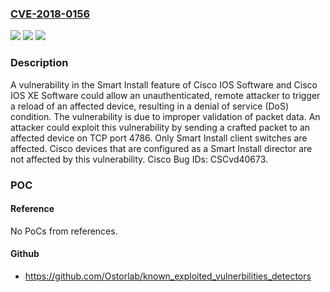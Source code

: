 ### [CVE-2018-0156](https://cve.mitre.org/cgi-bin/cvename.cgi?name=CVE-2018-0156)
![](https://img.shields.io/static/v1?label=Product&message=Cisco%20IOS%20and%20IOS%20XE&color=blue)
![](https://img.shields.io/static/v1?label=Version&message=n%2Fa&color=blue)
![](https://img.shields.io/static/v1?label=Vulnerability&message=CWE-399&color=brighgreen)

### Description

A vulnerability in the Smart Install feature of Cisco IOS Software and Cisco IOS XE Software could allow an unauthenticated, remote attacker to trigger a reload of an affected device, resulting in a denial of service (DoS) condition. The vulnerability is due to improper validation of packet data. An attacker could exploit this vulnerability by sending a crafted packet to an affected device on TCP port 4786. Only Smart Install client switches are affected. Cisco devices that are configured as a Smart Install director are not affected by this vulnerability. Cisco Bug IDs: CSCvd40673.

### POC

#### Reference
No PoCs from references.

#### Github
- https://github.com/Ostorlab/known_exploited_vulnerbilities_detectors

